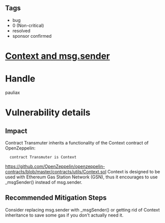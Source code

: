 ## Tags

- bug
- 0 (Non-critical)
- resolved
- sponsor confirmed

# [Context and msg.sender](https://github.com/code-423n4/2021-11-yaxis-findings/issues/105) 

# Handle

pauliax


# Vulnerability details

## Impact
Contract Transmuter inherits a functionality of the Context contract of OpenZeppelin:
```solidity
  contract Transmuter is Context
```
https://github.com/OpenZeppelin/openzeppelin-contracts/blob/master/contracts/utils/Context.sol
Context is designed to be used with Ethereum Gas Station Network
(GSN), thus it encourages to use _msgSender() instead of msg.sender.

## Recommended Mitigation Steps
Consider replacing msg.sender with _msgSender() or getting rid of Context inheritance to save some gas if you don't actually need it.


